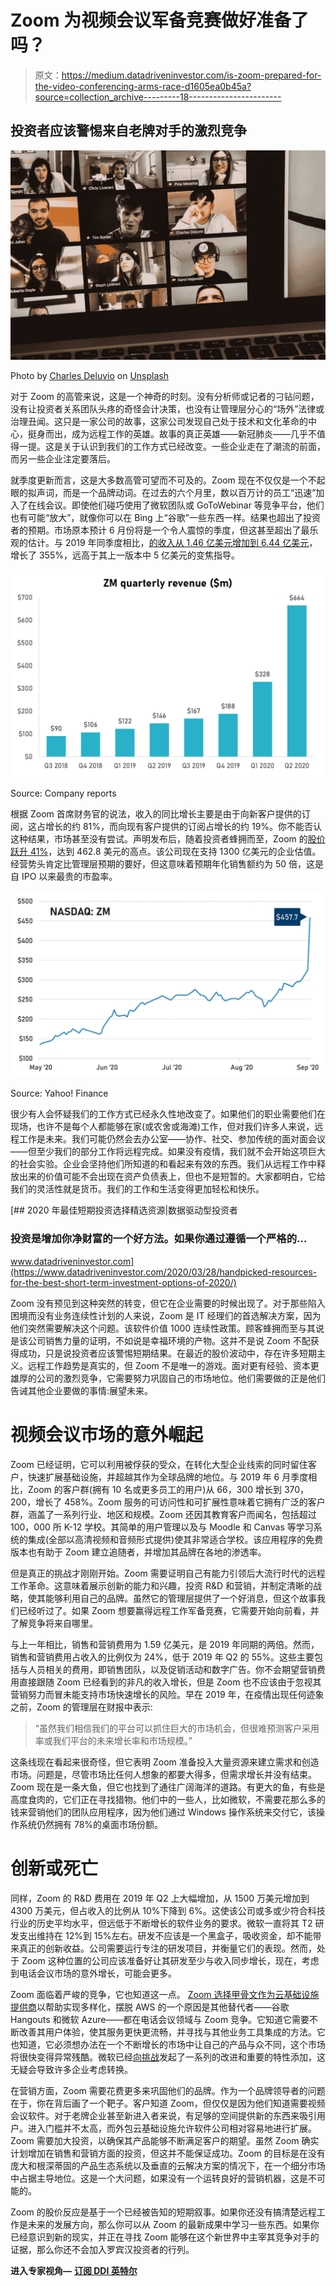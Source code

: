 # Zoom 为视频会议军备竞赛做好准备了吗？

> 原文：<https://medium.datadriveninvestor.com/is-zoom-prepared-for-the-video-conferencing-arms-race-d1605ea0b45a?source=collection_archive---------18----------------------->

## 投资者应该警惕来自老牌对手的激烈竞争

![](img/250737a613eec2063543d7941bcc4e5e.png)

Photo by [Charles Deluvio](https://unsplash.com/@charlesdeluvio?utm_source=medium&utm_medium=referral) on [Unsplash](https://unsplash.com?utm_source=medium&utm_medium=referral)

对于 Zoom 的高管来说，这是一个神奇的时刻。没有分析师或记者的刁钻问题，没有让投资者关系团队头疼的奇怪会计决策，也没有让管理层分心的“场外”法律或治理丑闻。这只是一家公司的故事，这家公司发现自己处于技术和文化革命的中心，挺身而出，成为远程工作的英雄。故事的真正英雄——新冠肺炎——几乎不值得一提。这是关于认识到我们的工作方式已经改变。一些企业走在了潮流的前面，而另一些企业注定要落后。

就季度更新而言，这是大多数高管可望而不可及的。Zoom 现在不仅仅是一个不起眼的拟声词，而是一个品牌动词。在过去的六个月里，数以百万计的员工“迅速”加入了在线会议。即使他们碰巧使用了微软团队或 GoToWebinar 等竞争平台，他们也有可能“放大”，就像你可以在 Bing 上“谷歌”一些东西一样。结果也超出了投资者的预期。市场原本预计 6 月份将是一个令人震惊的季度，但这甚至超出了最乐观的估计。与 2019 年同季度相比，[的收入从 1.46 亿美元增加到 6.44 亿美元](https://investors.zoom.us/news-releases/news-release-details/zoom-reports-second-quarter-results-fiscal-year-2021)，增长了 355%，远高于其上一版本中 5 亿美元的变焦指导。

![](img/c3d26f570962cca899d828beeb84cc9e.png)

Source: Company reports

根据 Zoom 首席财务官的说法，收入的同比增长主要是由于向新客户提供的订阅，这占增长的约 81%，而向现有客户提供的订阅占增长的约 19%。你不能否认这种结果，市场甚至没有尝试。声明发布后，随着投资者蜂拥而至，Zoom 的[股价跃升 41%](https://www.cnbc.com/2020/09/01/zooms-stock-surges-41percent-on-earnings-adding-over-37-billion-in-value.html)，达到 462.8 美元的高点。该公司现在支持 1300 亿美元的企业估值。经营势头肯定比管理层预期的要好，但这意味着预期年化销售额约为 50 倍，这是自 IPO 以来最贵的市盈率。

![](img/bb70e3da7dccbf437c2276938cee332b.png)

Source: Yahoo! Finance

很少有人会怀疑我们的工作方式已经永久性地改变了。如果他们的职业需要他们在现场，也许不是每个人都能够在家(或农舍或海滩)工作，但对我们许多人来说，远程工作是未来。我们可能仍然会去办公室——协作、社交、参加传统的面对面会议——但至少我们的部分工作将远程完成。如果没有疫情，我们就不会开始这项巨大的社会实验。企业会坚持他们所知道的和看起来有效的东西。我们从远程工作中释放出来的价值可能不会出现在资产负债表上，但也不是短暂的。大家都明白，它给我们的灵活性就是货币。我们的工作和生活变得更加轻松和快乐。

[](https://www.datadriveninvestor.com/2020/03/28/handpicked-resources-for-the-best-short-term-investment-options-of-2020/) [## 2020 年最佳短期投资选择精选资源|数据驱动型投资者

### 投资是增加你净财富的一个好方法。如果你通过遵循一个严格的…

www.datadriveninvestor.com](https://www.datadriveninvestor.com/2020/03/28/handpicked-resources-for-the-best-short-term-investment-options-of-2020/) 

Zoom 没有预见到这种突然的转变，但它在企业需要的时候出现了。对于那些陷入困境而没有业务连续性计划的人来说，Zoom 是 IT 经理们的首选解决方案，因为他们突然需要解决这个问题。该软件价值 1000 连续性政策。顾客蜂拥而至与其说是该公司销售力量的证明，不如说是幸福环境的产物。这并不是说 Zoom 不配获得成功，只是说投资者应该警惕短期结果。在最近的股价波动中，存在许多短期主义。远程工作趋势是真实的，但 Zoom 不是唯一的游戏。面对更有经验、资本更雄厚的公司的激烈竞争，它需要努力巩固自己的市场地位。他们需要做的正是他们告诫其他企业要做的事情:展望未来。

# 视频会议市场的意外崛起

Zoom 已经证明，它可以利用被俘获的受众，在转化大型企业线索的同时留住客户，快速扩展基础设施，并超越其作为全球品牌的地位。与 2019 年 6 月季度相比，Zoom 的客户群(拥有 10 名或更多员工的用户)从 66，300 增长到 370，200，增长了 458%。Zoom 服务的可访问性和可扩展性意味着它拥有广泛的客户群，涵盖了一系列行业、地区和规模。Zoom 还因其教育客户而闻名，包括超过 100，000 所 K-12 学校。其简单的用户管理以及与 Moodle 和 Canvas 等学习系统的集成(全部以高清视频和音频形式提供)使其非常适合学校。该应用程序的免费版本也有助于 Zoom 建立追随者，并增加其品牌在各地的渗透率。

但是真正的挑战才刚刚开始。Zoom 需要证明自己有能力引领后大流行时代的远程工作革命。这意味着展示创新的能力和兴趣，投资 R&D 和营销，并制定清晰的战略，使其能够利用自己的品牌。虽然它的管理层提供了一个好消息，但这个故事我们已经听过了。如果 Zoom 想要赢得远程工作军备竞赛，它需要开始向前看，并了解竞争将来自哪里。

与上一年相比，销售和营销费用为 1.59 亿美元，是 2019 年同期的两倍。然而，销售和营销费用占收入的比例仅为 24%，低于 2019 年 Q2 的 55%。这些主要包括与人员相关的费用，即销售团队，以及促销活动和数字广告。你不会期望营销费用直接跟随 Zoom 已经看到的非凡的收入增长，但是 Zoom 也不应该由于忽视其营销努力而冒未能支持市场快速增长的风险。早在 2019 年，在疫情出现任何迹象之前，Zoom 的管理层在财报中表示:

> “虽然我们相信我们的平台可以抓住巨大的市场机会，但很难预测客户采用率或我们平台的未来增长率和市场规模。”

这条线现在看起来很奇怪，但它表明 Zoom 准备投入大量资源来建立需求和创造市场。问题是，尽管市场比任何人想象的都要大得多，但需求增长并没有结束。Zoom 现在是一条大鱼，但它也找到了通往广阔海洋的道路。有更大的鱼，有些是高度食肉的，它们正在寻找猎物。他们中的一些人，比如微软，不需要花那么多的钱来营销他们的团队应用程序，因为他们通过 Windows 操作系统来交付它，该操作系统仍然拥有 78%的桌面市场份额。

# 创新或死亡

同样，Zoom 的 R&D 费用在 2019 年 Q2 上大幅增加，从 1500 万美元增加到 4300 万美元，但占收入的比例从 10%下降到 6%。这使该公司或多或少符合科技行业的历史平均水平，但远低于不断增长的软件业务的要求。微软一直将其 T2 研发支出维持在 12%到 15%左右。研发不应该是一个黑盒子，吸收资金，却不能带来真正的创新收益。公司需要运行专注的研发项目，并衡量它们的表现。然而，处于 Zoom 这种位置的公司应该准备好让其研发至少与收入同步增长，现在，考虑到电话会议市场的意外增长，可能会更多。

Zoom 面临着严峻的竞争，它也知道这一点。 [Zoom 选择甲骨文作为云基础设施提供商](https://www.oracle.com/corporate/pressrelease/zoom-selects-oracle-to-support-growth-042820.html)以帮助实现多样化，摆脱 AWS 的一个原因是其他替代者——谷歌 Hangouts 和微软 Azure——都在电话会议领域与 Zoom 竞争。它知道它需要不断改善其用户体验，使其服务更快更流畅，并寻找与其他业务工具集成的方法。它也知道，它必须想办法在一个不断增长的市场中让自己的产品与众不同，这个市场将很快变得异常残酷。微软已经[向挑战](https://www.forbes.com/sites/kateoflahertyuk/2020/08/09/microsoft-teams-declares-battle-with-zoom-with-these-stellar-new-features/#3fc7f4445663)发起了一系列的改进和重要的特性添加，这无疑会导致许多企业考虑转换。

在营销方面，Zoom 需要花费更多来巩固他们的品牌。作为一个品牌领导者的问题在于，你在背后画了一个靶子。客户知道 Zoom，但仅仅是因为他们知道需要视频会议软件。对于老牌企业甚至新进入者来说，有足够的空间提供新的东西来吸引用户。进入门槛并不太高，而外包云基础设施允许软件公司相对容易地进行扩展。Zoom 需要加大投资，以确保其产品能够不断满足客户的期望。虽然 Zoom 确实计划增加在销售和营销方面的投资，但这并不能保证成功。Zoom 的目标是在没有庞大和根深蒂固的产品生态系统以及垂直的云解决方案的情况下，在一个细分市场中占据主导地位。这是一个大问题，如果没有一个运转良好的营销机器，这是不可能的。

Zoom 的股价反应是基于一个已经被告知的短期叙事。如果你还没有搞清楚远程工作是未来的发展方向，那么你可以从 Zoom 的最新成果中学习一些东西。如果你已经意识到新的现实，并正在寻找 Zoom 能够在这个新世界中主宰其竞争对手的证据，那么你还不会加入罗宾汉投资者的行列。

**进入专家视角—** [**订阅 DDI 英特尔**](https://datadriveninvestor.com/ddi-intel)
